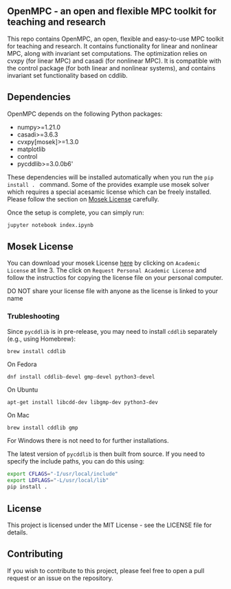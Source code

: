 ## OpenMPC - an open and flexible MPC toolkit for teaching and research

This repo contains OpenMPC, an open, flexible and easy-to-use MPC toolkit for teaching and research. It contains functionality for linear and nonlinear MPC, along with invariant set computations. The optimization relies on cvxpy (for linear MPC) and casadi (for nonlinear MPC). It is compatible with the control package (for both linear and nonlinear systems), and contains invariant set functionality based on cddlib.



## Dependencies

OpenMPC depends on the following Python packages:

* numpy>=1.21.0
* casadi>=3.6.3
* cvxpy[mosek]>=1.3.0
* matplotlib
* control
* pycddlib>=3.0.0b6'


These dependencies will be installed automatically when you run the `pip install . ` command. Some of the provides example use mosek solver which requires a special acesamic license which can be freely installed. Please follow the section on [Mosek License](#mosek-license) carefully.

Once the setup is complete, you can simply run:

```bash
jupyter notebook index.ipynb
```

## Mosek License

You can download your mosek License [here](https://www.mosek.com/resources/getting-started/) by clicking on `Academic License` at line 3. The click on `Request Personal Academic License` and follow the instructios for copying the license file on your personal computer.

DO NOT share your license file with anyone as the license is linked to your name


### Trubleshooting

Since `pycddlib` is in pre-release, you may need to install `cddlib` separately (e.g., using Homebrew):

```bash
brew install cddlib
```

On Fedora
```
dnf install cddlib-devel gmp-devel python3-devel
```

On Ubuntu
```
apt-get install libcdd-dev libgmp-dev python3-dev
```

On Mac
```
brew install cddlib gmp
```

For Windows there is not need to for further installations.


The latest version of `pycddlib` is then built from source. If you need to specify the include paths, you can do this using:

```bash
export CFLAGS="-I/usr/local/include"
export LDFLAGS="-L/usr/local/lib"
pip install .
```

## License

This project is licensed under the MIT License - see the LICENSE file for details.

## Contributing

If you wish to contribute to this project, please feel free to open a pull request or an issue on the repository.
